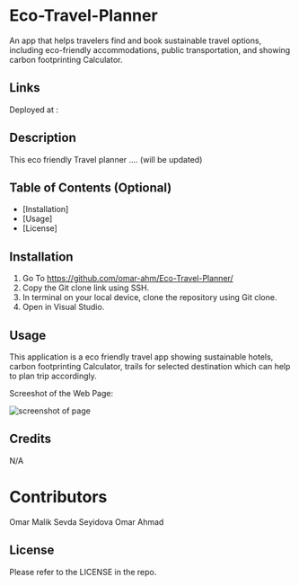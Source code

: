 # Eco-Travel-Planner
An app that helps travelers find and book sustainable travel options, including eco-friendly accommodations, public transportation, and showing carbon footprinting Calculator.

## Links

Deployed at :


## Description 

This eco friendly Travel planner .... (will be updated)

## Table of Contents (Optional)

* [Installation]
* [Usage]
* [License]


## Installation

1. Go To https://github.com/omar-ahm/Eco-Travel-Planner/
2. Copy the Git clone link using SSH.
3. In terminal on your local device, clone the repository using Git clone.
4. Open in Visual Studio.


## Usage 

This application is a eco friendly travel app showing sustainable hotels, carbon footprinting Calculator, trails for selected destination which can help to plan trip accordingly.

Screeshot of the Web Page:


![screenshot of page](assets/images/.png)


## Credits

N/A

# Contributors
Omar Malik
Sevda Seyidova
Omar Ahmad


## License

Please refer to the LICENSE in the repo.